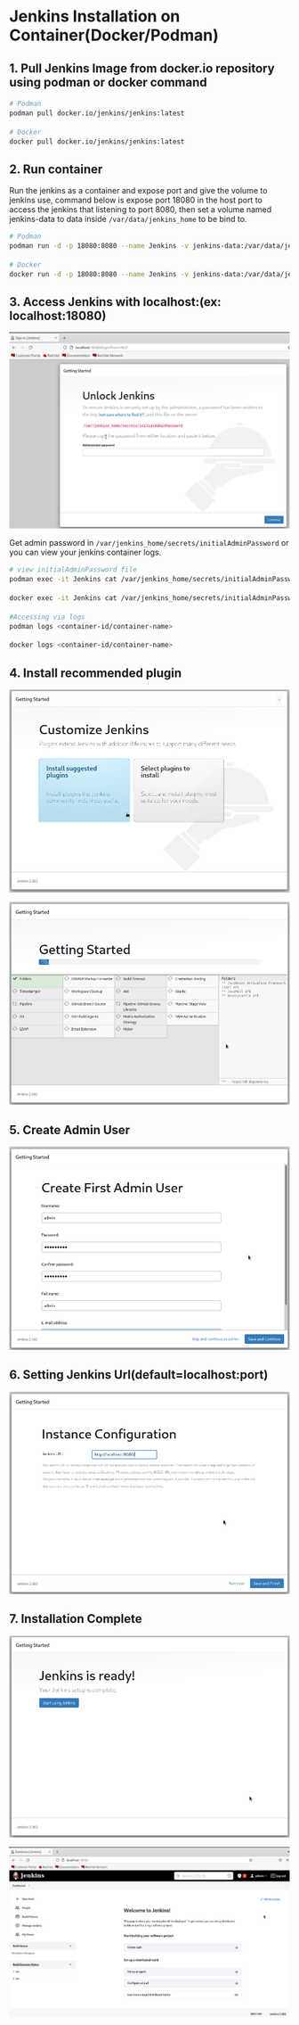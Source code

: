 # Jenkins Installation on Container(Docker/Podman)

## 1. Pull Jenkins Image from docker.io repository using podman or docker command

```bash
# Podman
podman pull docker.io/jenkins/jenkins:latest

# Docker
docker pull docker.io/jenkins/jenkins:latest
```

## 2. Run container

Run the jenkins as a container and expose port and give the volume to jenkins use, command below is expose port 18080 in the host port to access the jenkins that listening to port 8080, then set a volume named jenkins-data to data inside `/var/data/jenkins_home` to be bind to.

```bash
# Podman
podman run -d -p 18080:8080 --name Jenkins -v jenkins-data:/var/data/jenkins_home jenkins/jenkins:latest

# Docker
docker run -d -p 18080:8080 --name Jenkins -v jenkins-data:/var/data/jenkins_home jenkins/jenkins:latest
```

## 3. Access Jenkins with localhost:(ex: localhost:18080)

![acess jenkins](../images/jenkins-view-first-time.PNG)

Get admin password in `/var/jenkins_home/secrets/initialAdminPassword` or you can view your jenkins container logs.

```bash
# view initialAdminPassword file
podman exec -it Jenkins cat /var/jenkins_home/secrets/initialAdminPassword

docker exec -it Jenkins cat /var/jenkins_home/secrets/initialAdminPassword

#Accessing via logs
podman logs <container-id/container-name>

docker logs <container-id/container-name>
```

## 4. Install recommended plugin

![jenkins plugin1](../images/jenkins-view-plugin-1.PNG)

![jenkins plugin2](../images/jenkins-view-plugin-2.PNG)

## 5. Create Admin User

![create adminusr](../images/create-admin-user.PNG)

## 6. Setting Jenkins Url(default=localhost:port)

![jenkins url](../images/jenkins-url-config.PNG)

## 7. Installation Complete

![jenkins complete](../images/jenkins-installation-finish.PNG)

![jenkins home](../images/jenkins-home.PNG)
